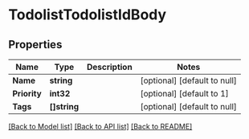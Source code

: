# TodolistTodolistIdBody

## Properties
Name | Type | Description | Notes
------------ | ------------- | ------------- | -------------
**Name** | **string** |  | [optional] [default to null]
**Priority** | **int32** |  | [optional] [default to 1]
**Tags** | **[]string** |  | [optional] [default to null]

[[Back to Model list]](../README.md#documentation-for-models) [[Back to API list]](../README.md#documentation-for-api-endpoints) [[Back to README]](../README.md)

